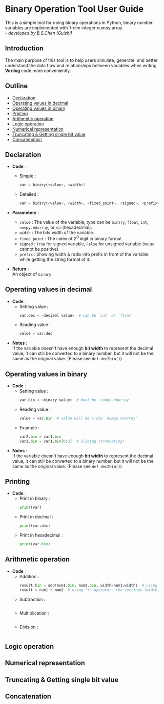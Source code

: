 <!-- BSChen (Guizhi) -->
# Binary Operation Tool User Guide
This is a simple tool for doing binary operations in Python,
binary number variables are implemented with 1-dim integer numpy array. </br>
\- *developed by B.S.Chen (Guizhi)*


## Introduction
The main purpose of this tool is to help users simulate, generate,
and better understand the data flow and relationships between variables
when writing **Verilog** code more conveniently.


## Outline
- [Declaration](#declaration)
- [Operating values in decimal](#operating-values-in-decimal)
- [Operating values in binary](#operating-values-in-binary)
- [Printing](#printing)
- [Arithmetic operation](#arithmetic-operation)
- [Logic operation](#logic-operation)
- [Numerical representation](#numerical-representation)
- [Truncating & Getting single bit value](#truncating--getting-single-bit-value)
- [Concatenation](#concatenation)


## Declaration
- **Code** :
    - Simple :
        ```py
        var = binary(<value>, <width>)
        ```
    - Detailed :
        ```py
        var = binary(<value>, <width>, <fixed_point>, <signed>, <prefix>)
        ```
    
- **Parameters** :
    - `value` : The value of the variable, type can be `binary`, `float`, `int`, `numpy.ndarray`, or `str`(hexadecimal).
    - `width` : The bits width of the variable.
    - `fixed_point` : The index of $2^0$ digit in binary format.
    - `signed` : `True` for signed variable, `False` for unsigned variable (value cannot be positive).
    - `prefix` : Showing width & radix info prefix in front of the variable while getting the string format of it.
- **Return** :</br>
    An object of `binary`


## Operating values in decimal
- **Code** :
    - Setting value :
        ```py
        var.dec = <deciaml value>  # can be `int` or `float`
        ```
    - Reading value :
        ```py
        value = var.dec
        ```
- **Notes** : </br>
    If the variable doesn't have enough **bit width** to represent the decimal value,
    it can still be converted to a binary number, but it will not be the same as the original value. (Please see `def dec2bin()`)


## Operating values in binary
- **Code** :
    - Setting value :
        ```py
        var.bin = <binary value>  # must be `numpy.ndarray`
        ```
    - Reading value :
        ```py
        value = var.bin  # value will be 1-dim `numpy.ndarray`
        ```
    - Example :
        ```py
        var2.bin = var1.bin
        var2.bin = var1.bin[0:3]  # slicing (truncating)
        ```
- **Notes** : </br>
    If the variable doesn't have enough **bit width** to represent the decimal value,
    it can still be converted to a binary number, but it will not be the same as the original value. (Please see `def dec2bin()`)



## Printing
- **Code** :
    - Print in binary :
        ```py
        print(var)
        ```
    - Print in decimal :
        ```py
        print(var.dec)
        ```
    - Print in hexadecimal :
        ```py
        print(var.hex)
        ```


## Arithmetic operation
- **Code** :
    - Addition :
        ```py
        result.bin = add(num1.bin, num2.bin, width=num1.width)  # using basic add function
        result = num1 + num2  # using "+" operator, the settings (width, signed..) depends on `num1`
        ```
    - Subtraction :
        ```py
        ```
    - Multiplication :
        ```py
        ```
    - Division :
        ```py
        ```


## Logic operation



## Numerical representation



## Truncating & Getting single bit value



## Concatenation


